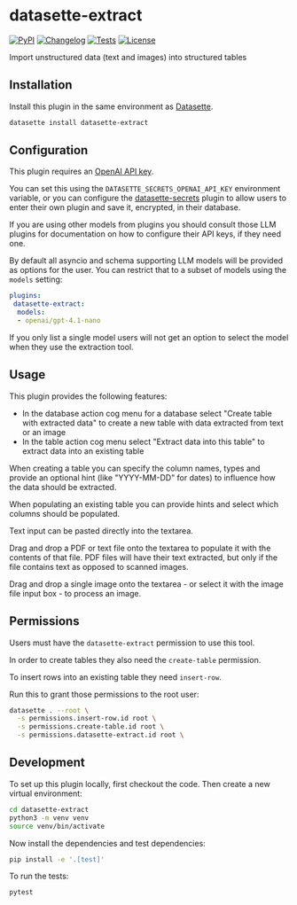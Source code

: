 # datasette-extract

[![PyPI](https://img.shields.io/pypi/v/datasette-extract.svg)](https://pypi.org/project/datasette-extract/)
[![Changelog](https://img.shields.io/github/v/release/datasette/datasette-extract?include_prereleases&label=changelog)](https://github.com/datasette/datasette-extract/releases)
[![Tests](https://github.com/datasette/datasette-extract/workflows/Test/badge.svg)](https://github.com/datasette/datasette-extract/actions?query=workflow%3ATest)
[![License](https://img.shields.io/badge/license-Apache%202.0-blue.svg)](https://github.com/datasette/datasette-extract/blob/main/LICENSE)

Import unstructured data (text and images) into structured tables

## Installation

Install this plugin in the same environment as [Datasette](https://datasette.io/).
```bash
datasette install datasette-extract
```

## Configuration

This plugin requires an [OpenAI API key](https://platform.openai.com/api-keys).

You can set this using the `DATASETTE_SECRETS_OPENAI_API_KEY` environment variable, or you can configure the [datasette-secrets](https://github.com/datasette/datasette-secrets) plugin to allow users to enter their own plugin and save it, encrypted, in their database.

If you are using other models from plugins you should consult those LLM plugins for documentation on how to configure their API keys, if they need one.

By default all asyncio and schema supporting LLM models will be provided as options for the user. You can restrict that to a subset of models using the `models` setting:

```yaml
plugins:
 datasette-extract:
  models:
  - openai/gpt-4.1-nano
```
If you only list a single model users will not get an option to select the model when they use the extraction tool.

## Usage

This plugin provides the following features:

- In the database action cog menu for a database select "Create table with extracted data" to create a new table with data extracted from text or an image
- In the table action cog menu select "Extract data into this table" to extract data into an existing table

When creating a table you can specify the column names, types and provide an optional hint (like "YYYY-MM-DD" for dates) to influence how the data should be extracted.

When populating an existing table you can provide hints and select which columns should be populated.

Text input can be pasted directly into the textarea.

Drag and drop a PDF or text file onto the textarea to populate it with the contents of that file. PDF files will have their text extracted, but only if the file contains text as opposed to scanned images.

Drag and drop a single image onto the textarea - or select it with the image file input box - to process an image.

## Permissions

Users must have the `datasette-extract` permission to use this tool.

In order to create tables they also need the `create-table` permission.

To insert rows into an existing table they need `insert-row`.

Run this to grant those permissions to the root user:
```bash
datasette . --root \
  -s permissions.insert-row.id root \
  -s permissions.create-table.id root \
  -s permissions.datasette-extract.id root \
```

## Development

To set up this plugin locally, first checkout the code. Then create a new virtual environment:
```bash
cd datasette-extract
python3 -m venv venv
source venv/bin/activate
```
Now install the dependencies and test dependencies:
```bash
pip install -e '.[test]'
```
To run the tests:
```bash
pytest
```
